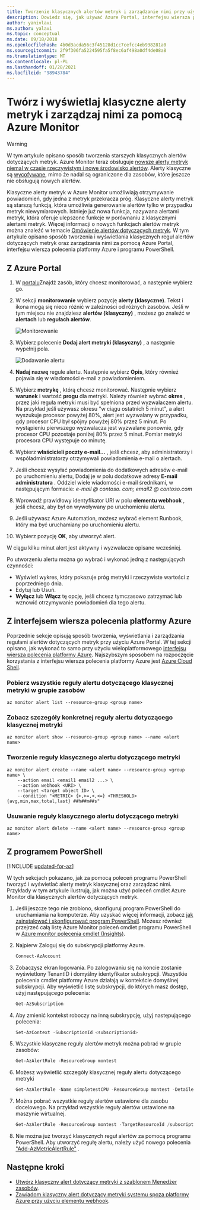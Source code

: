 ```yaml
---
title: Tworzenie klasycznych alertów metryk i zarządzanie nimi przy użyciu Azure Monitor
description: Dowiedz się, jak używać Azure Portal, interfejsu wiersza polecenia lub programu PowerShell do tworzenia i wyświetlania reguł alertów dotyczących częstotliwości klasycznych oraz zarządzania nimi.
author: yanivlavi
ms.author: yalavi
ms.topic: conceptual
ms.date: 09/18/2018
ms.openlocfilehash: 4b0d3acda56c3f45128d1cc7cefcc4eb938281a0
ms.sourcegitcommit: 2f9f306fa5224595fa5f8ec6af498a0df4de08a8
ms.translationtype: MT
ms.contentlocale: pl-PL
ms.lasthandoff: 01/28/2021
ms.locfileid: "98943784"
---
```

# <a name="create-view-and-manage-classic-metric-alerts-using-azure-monitor"></a>Twórz i wyświetlaj klasyczne alerty metryk i zarządzaj nimi za pomocą Azure Monitor

> [!WARNING]
> W tym artykule opisano sposób tworzenia starszych klasycznych alertów dotyczących metryk. Azure Monitor teraz obsługuje [nowsze alerty metryk niemal w czasie rzeczywistym i nowe środowisko alertów](./alerts-overview.md). Alerty klasyczne są [wycofywane](./monitoring-classic-retirement.md), mimo że nadal są ograniczone dla zasobów, które jeszcze nie obsługują nowych alertów.
>

Klasyczne alerty metryk w Azure Monitor umożliwiają otrzymywanie powiadomień, gdy jedna z metryk przekracza próg. Klasyczne alerty metryk są starszą funkcją, która umożliwia generowanie alertów tylko w przypadku metryk niewymiarowych. Istnieje już nowa funkcja, nazywana alertami metryk, która oferuje ulepszone funkcje w porównaniu z klasycznymi alertami metryk. Więcej informacji o nowych funkcjach alertów metryk można znaleźć w temacie [Omówienie alertów dotyczących metryk](./alerts-metric-overview.md). W tym artykule opisano sposób tworzenia i wyświetlania klasycznych reguł alertów dotyczących metryk oraz zarządzania nimi za pomocą Azure Portal, interfejsu wiersza polecenia platformy Azure i programu PowerShell.

## <a name="with-azure-portal"></a>Z Azure Portal

1. W [portalu](https://portal.azure.com/)Znajdź zasób, który chcesz monitorować, a następnie wybierz go.

2. W sekcji **monitorowanie** wybierz pozycję **alerty (klasyczne)**. Tekst i ikona mogą się nieco różnić w zależności od różnych zasobów. Jeśli w tym miejscu nie znajdziesz **alertów (klasyczny)** , możesz go znaleźć w **alertach** lub **regułach alertów**.

    ![Monitorowanie](media/alerts-classic-portal/AlertRulesButton.png)

3. Wybierz polecenie **Dodaj alert metryki (klasyczny)** , a następnie wypełnij pola.

    ![Dodawanie alertu](media/alerts-classic-portal/AddAlertOnlyParamsPage.png)

4. **Nadaj nazwę** regule alertu. Następnie wybierz **Opis**, który również pojawia się w wiadomości e-mail z powiadomieniem.

5. Wybierz **metrykę** , którą chcesz monitorować. Następnie wybierz **warunek** i wartość **progu** dla metryki. Należy również wybrać **okres** , przez jaki reguła metryki musi być spełniona przed wyzwalaczem alertu. Na przykład jeśli używasz okresu "w ciągu ostatnich 5 minut", a alert wyszukuje procesor powyżej 80%, alert jest wyzwalany w przypadku, gdy procesor CPU był spójny powyżej 80% przez 5 minut. Po wystąpieniu pierwszego wyzwalacza jest wyzwalane ponownie, gdy procesor CPU pozostaje poniżej 80% przez 5 minut. Pomiar metryki procesora CPU występuje co minutę.

6. Wybierz **właścicieli poczty e-mail...** , jeśli chcesz, aby administratorzy i współadministratorzy otrzymywali powiadomienia e-mail o alertach.

7. Jeśli chcesz wysyłać powiadomienia do dodatkowych adresów e-mail po uruchomieniu alertu, Dodaj je w polu dodatkowe adresy **E-mail administratora** . Oddziel wiele wiadomości e-mail średnikami, w następującym formacie: *e-mail \@ contoso. com; email2 \@ contoso.com*

8. Wprowadź prawidłowy identyfikator URI w polu **elementu webhook** , jeśli chcesz, aby był on wywoływany po uruchomieniu alertu.

9. Jeśli używasz Azure Automation, możesz wybrać element Runbook, który ma być uruchamiany po uruchomieniu alertu.

10. Wybierz pozycję **OK**, aby utworzyć alert.

W ciągu kilku minut alert jest aktywny i wyzwalacze opisane wcześniej.

Po utworzeniu alertu można go wybrać i wykonać jedną z następujących czynności:

* Wyświetl wykres, który pokazuje próg metryki i rzeczywiste wartości z poprzedniego dnia.
* Edytuj lub Usuń.
* **Wyłącz** lub **Włącz** tę opcję, jeśli chcesz tymczasowo zatrzymać lub wznowić otrzymywanie powiadomień dla tego alertu.

## <a name="with-azure-cli"></a>Z interfejsem wiersza polecenia platformy Azure

Poprzednie sekcje opisują sposób tworzenia, wyświetlania i zarządzania regułami alertów dotyczących metryk przy użyciu Azure Portal. W tej sekcji opisano, jak wykonać to samo przy użyciu wieloplatformowego [interfejsu wiersza polecenia platformy Azure](/cli/azure/get-started-with-azure-cli). Najszybszym sposobem na rozpoczęcie korzystania z interfejsu wiersza polecenia platformy Azure jest [Azure Cloud Shell](../../cloud-shell/overview.md).

### <a name="get-all-classic-metric-alert-rules-in-a-resource-group"></a>Pobierz wszystkie reguły alertu dotyczącego klasycznej metryki w grupie zasobów

```azurecli
az monitor alert list --resource-group <group name>
```

### <a name="see-details-of-a-particular-classic-metric-alert-rule"></a>Zobacz szczegóły konkretnej reguły alertu dotyczącego klasycznej metryki

```azurecli
az monitor alert show --resource-group <group name> --name <alert name>
```

### <a name="create-a-classic-metric-alert-rule"></a>Tworzenie reguły klasycznego alertu dotyczącego metryki

```azurecli
az monitor alert create --name <alert name> --resource-group <group name> \
    --action email <email1 email2 ...> \
    --action webhook <URI> \
    --target <target object ID> \
    --condition "<METRIC> {>,>=,<,<=} <THRESHOLD> {avg,min,max,total,last} ##h##m##s"
```

### <a name="delete-a-classic-metric-alert-rule"></a>Usuwanie reguły klasycznego alertu dotyczącego metryki

```azurecli
az monitor alert delete --name <alert name> --resource-group <group name>
```

## <a name="with-powershell"></a>Z programem PowerShell

[!INCLUDE [updated-for-az](../../../includes/updated-for-az.md)]

W tych sekcjach pokazano, jak za pomocą poleceń programu PowerShell tworzyć i wyświetlać alerty metryk klasycznej oraz zarządzać nimi. Przykłady w tym artykule ilustrują, jak można użyć poleceń cmdlet Azure Monitor dla klasycznych alertów dotyczących metryk.

1. Jeśli jeszcze tego nie zrobiono, skonfiguruj program PowerShell do uruchamiania na komputerze. Aby uzyskać więcej informacji, zobacz [jak zainstalować i skonfigurować program PowerShell](/powershell/azure/). Możesz również przejrzeć całą listę Azure Monitor poleceń cmdlet programu PowerShell w [Azure monitor polecenia cmdlet (Insights)](/powershell/module/az.applicationinsights).

2. Najpierw Zaloguj się do subskrypcji platformy Azure.

    ```powershell
    Connect-AzAccount
    ```

3. Zobaczysz ekran logowania. Po zalogowaniu się na koncie zostanie wyświetlony TenantID i domyślny identyfikator subskrypcji. Wszystkie polecenia cmdlet platformy Azure działają w kontekście domyślnej subskrypcji. Aby wyświetlić listę subskrypcji, do których masz dostęp, użyj następującego polecenia:

    ```powershell
    Get-AzSubscription
    ```

4. Aby zmienić kontekst roboczy na inną subskrypcję, użyj następującego polecenia:

    ```powershell
    Set-AzContext -SubscriptionId <subscriptionid>
    ```

5. Wszystkie klasyczne reguły alertów metryk można pobrać w grupie zasobów:

    ```powershell
    Get-AzAlertRule -ResourceGroup montest
    ```

6. Możesz wyświetlić szczegóły klasycznej reguły alertu dotyczącego metryki

    ```powershell
    Get-AzAlertRule -Name simpletestCPU -ResourceGroup montest -DetailedOutput
    ```

7. Można pobrać wszystkie reguły alertów ustawione dla zasobu docelowego. Na przykład wszystkie reguły alertów ustawione na maszynie wirtualnej.

    ```powershell
    Get-AzAlertRule -ResourceGroup montest -TargetResourceId /subscriptions/s1/resourceGroups/montest/providers/Microsoft.Compute/virtualMachines/testconfig
    ```

8. Nie można już tworzyć klasycznych reguł alertów za pomocą programu PowerShell. Aby utworzyć regułę alertu, należy użyć nowego polecenia ["Add-AzMetricAlertRule"](/powershell/module/az.monitor/add-azmetricalertrule) .

## <a name="next-steps"></a>Następne kroki

- [Utwórz klasyczny alert dotyczący metryki z szablonem Menedżer zasobów](./alerts-enable-template.md).
- [Zawiadom klasyczny alert dotyczący metryki systemu spoza platformy Azure przy użyciu elementu webhook](./alerts-webhooks.md).

